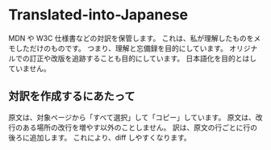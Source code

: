 # Translated-into-Japanese
MDN や W3C 仕様書などの対訳を保管します。
これは、私が理解したものをメモしただけのものです。
つまり、理解と忘備録を目的にしています。
オリジナルでの訂正や改版を追跡することも目的にしています。
日本語化を目的とはしていません。

## 対訳を作成するにあたって
原文は、対象ページから「すべて選択」して「コピー」しています。
原文は、改行のある場所の改行を増やす以外のことしません。
訳は、原文の行ごとに行の後ろに追加します。
これにより、diff しやすくなります。
